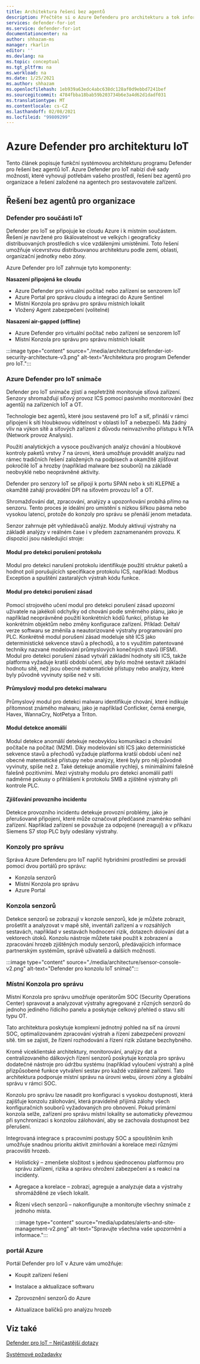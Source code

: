 ```yaml
---
title: Architektura řešení bez agentů
description: Přečtěte si o Azure Defenderu pro architekturu a tok informací bez agentů IoT.
services: defender-for-iot
ms.service: defender-for-iot
documentationcenter: na
author: shhazam-ms
manager: rkarlin
editor: ''
ms.devlang: na
ms.topic: conceptual
ms.tgt_pltfrm: na
ms.workload: na
ms.date: 1/25/2021
ms.author: shhazam
ms.openlocfilehash: 1eb939a63edc4abc638dc128af0d9ebbd7241bef
ms.sourcegitcommit: 4784fbba18bab59b203734b6e3a4d62d1dadf031
ms.translationtype: MT
ms.contentlocale: cs-CZ
ms.lasthandoff: 02/08/2021
ms.locfileid: "99809299"
---
```

# <a name="azure-defender-for-iot-architecture"></a>Azure Defender pro architekturu IoT

Tento článek popisuje funkční systémovou architekturu programu Defender pro řešení bez agentů IoT. Azure Defender pro IoT nabízí dvě sady možností, které vyhovují potřebám vašeho prostředí, řešení bez agentů pro organizace a řešení založené na agentech pro sestavovatele zařízení.

## <a name="agentless-solution-for-organizations"></a>Řešení bez agentů pro organizace
### <a name="defender-for-iot-components"></a>Defender pro součásti IoT

Defender pro IoT se připojuje ke cloudu Azure i k místním součástem. Řešení je navržené pro škálovatelnost ve velkých i geograficky distribuovaných prostředích s více vzdálenými umístěními. Toto řešení umožňuje vícevrstvou distribuovanou architekturu podle zemí, oblastí, organizační jednotky nebo zóny. 

Azure Defender pro IoT zahrnuje tyto komponenty: 

**Nasazení připojená ke cloudu**

- Azure Defender pro virtuální počítač nebo zařízení se senzorem IoT
- Azure Portal pro správu cloudu a integraci do Azure Sentinel
- Místní Konzola pro správu pro správu místních lokalit
- Vložený Agent zabezpečení (volitelné)

**Nasazení air-gapped (offline)**

- Azure Defender pro virtuální počítač nebo zařízení se senzorem IoT
- Místní Konzola pro správu pro správu místních lokalit

:::image type="content" source="./media/architecture/defender-iot-security-architecture-v3.png" alt-text="Architektura pro program Defender pro IoT.":::

### <a name="azure-defender-for-iot-sensors"></a>Azure Defender pro IoT snímače

Defender pro IoT snímače zjistí a nepřetržitě monitoruje síťová zařízení. Senzory shromažďují síťový provoz ICS pomocí pasivního monitorování (bez agentů) na zařízeních IoT a OT. 
 
Technologie bez agentů, které jsou sestavené pro IoT a síť, přináší v rámci připojení k síti hloubkovou viditelnost v oblasti IoT a nebezpečí. Má žádný vliv na výkon sítě a síťových zařízení z důvodu neinvazivního přístupu k NTA (Network provoz Analysis). 
 
Použití analytických a vysoce používaných analýz chování a hloubkové kontroly paketů vrstvy 7 na úrovni, která umožňuje provádět analýzu nad rámec tradičních řešení založených na podpisech a okamžitě zjišťovat pokročilé IoT a hrozby (například malware bez souborů) na základě neobvyklé nebo neoprávněné aktivity. 
  
Defender pro senzory IoT se připojí k portu SPAN nebo k síti KLEPNE a okamžitě zahájí provádění DPI na síťovém provozu IoT a OT. 
 
Shromažďování dat, zpracování, analýzy a upozorňování probíhá přímo na senzoru. Tento proces je ideální pro umístění s nízkou šířkou pásma nebo vysokou latencí, protože do konzoly pro správu se přenáší jenom metadata.

Senzor zahrnuje pět vyhledávačů analýz. Moduly aktivují výstrahy na základě analýzy v reálném čase i v předem zaznamenaném provozu. K dispozici jsou následující stroje: 

#### <a name="protocol-violation-detection-engine"></a>Modul pro detekci porušení protokolu
Modul pro detekci narušení protokolu identifikuje použití struktur paketů a hodnot polí porušujících specifikace protokolu ICS, například: Modbus Exception a spuštění zastaralých výstrah kódu funkce.

#### <a name="policy-violation-detection-engine"></a>Modul pro detekci porušení zásad
Pomocí strojového učení modul pro detekci porušení zásad upozorní uživatele na jakékoli odchylky od chování podle směrného plánu, jako je například neoprávněné použití konkrétních kódů funkcí, přístup ke konkrétním objektům nebo změny konfigurace zařízení. Příklad: DeltaV verze softwaru se změnila a neautorizované výstrahy programování pro PLC. Konkrétně modul porušení zásad modeluje sítě ICS jako deterministické sekvence stavů a přechodů, a to s využitím patentované techniky nazvané modelování průmyslových konečných stavů (IFSM). Modul pro detekci porušení zásad vytváří základní hodnoty sítí ICS, takže platforma vyžaduje kratší období učení, aby bylo možné sestavit základní hodnotu sítě, než jsou obecné matematické přístupy nebo analýzy, které byly původně vyvinuty spíše než v síti.

#### <a name="industrial-malware-detection-engine"></a>Průmyslový modul pro detekci malwaru
Průmyslový modul pro detekci malwaru identifikuje chování, které indikuje přítomnost známého malwaru, jako je například Conficker, černá energie, Havex, WannaCry, NotPetya a Triton. 

#### <a name="anomaly-detection-engine"></a>Modul detekce anomálií
Modul detekce anomálií detekuje neobvyklou komunikaci a chování počítače na počítač (M2M). Díky modelování sítí ICS jako deterministické sekvence stavů a přechodů vyžaduje platforma kratší období učení než obecné matematické přístupy nebo analýzy, které byly pro něj původně vyvinuty, spíše než z. Také detekuje anomálie rychleji, s minimálními falešně falešně pozitivními. Mezi výstrahy modulu pro detekci anomálií patří nadměrné pokusy o přihlášení k protokolu SMB a zjištěné výstrahy při kontrole PLC.

#### <a name="operational-incident-detection"></a>Zjišťování provozního incidentu
Detekce provozního incidentu detekuje provozní problémy, jako je přerušované připojení, které může označovat předčasné znaménko selhání zařízení. Například zařízení se považuje za odpojené (nereagují) a v příkazu Siemens S7 stop PLC byly odeslány výstrahy.

### <a name="management-consoles"></a>Konzoly pro správu
Správa Azure Defenderu pro IoT napříč hybridními prostředími se provádí pomocí dvou portálů pro správu: 
- Konzola senzorů
- Místní Konzola pro správu
- Azure Portal

### <a name="sensor-console"></a>Konzola senzorů
Detekce senzorů se zobrazují v konzole senzorů, kde je můžete zobrazit, prošetřit a analyzovat v mapě sítě, inventáři zařízení a v rozsáhlých sestavách, například v sestavách hodnocení rizik, dotazech dolování dat a vektorech útoků. Konzolu nástroje můžete také použít k zobrazení a zpracování hrozeb zjištěných moduly senzorů, předávajících informace partnerským systémům, správě uživatelů a dalších možností.

:::image type="content" source="./media/architecture/sensor-console-v2.png" alt-text="Defender pro konzolu IoT snímač":::

### <a name="on-premises-management-console"></a>Místní Konzola pro správu
Místní Konzola pro správu umožňuje operátorům SOC (Security Operations Center) spravovat a analyzovat výstrahy agregované z různých senzorů do jednoho jediného řídicího panelu a poskytuje celkový přehled o stavu sítí typu OT.

Tato architektura poskytuje komplexní jednotný pohled na síť na úrovni SOC, optimalizovaném zpracování výstrah a řízení zabezpečení provozní sítě. tím se zajistí, že řízení rozhodování a řízení rizik zůstane bezchybného.

Kromě víceklientské architektury, monitorování, analýzy dat a centralizovaného dálkových řízení senzorů poskytuje konzola pro správu dodatečné nástroje pro údržbu systému (například vyloučení výstrah) a plně přizpůsobené funkce vytváření sestav pro každé vzdálené zařízení. Tato architektura podporuje místní správu na úrovni webu, úrovni zóny a globální správu v rámci SOC.

Konzolu pro správu lze nasadit pro konfiguraci s vysokou dostupností, která zajišťuje konzolu zálohování, která pravidelně přijímá zálohy všech konfiguračních souborů vyžadovaných pro obnovení. Pokud primární konzola selže, zařízení pro správu místní lokality se automaticky převezmou při synchronizaci s konzolou zálohování, aby se zachovala dostupnost bez přerušení.

Integrovaná integrace s pracovními postupy SOC a spouštěním knih umožňuje snadnou prioritu aktivit zmírňování a korelace mezi různými pracovišti hrozeb.

- Holistický – zmenšete složitost s jednou sjednocenou platformou pro správu zařízení, rizika a správu ohrožení zabezpečení a s reakcí na incidenty.

- Agregace a korelace – zobrazí, agreguje a analyzuje data a výstrahy shromážděné ze všech lokalit.

- Řízení všech senzorů – nakonfigurujte a monitorujte všechny snímače z jednoho místa.

   :::image type="content" source="media/updates/alerts-and-site-management-v2.png" alt-text="Spravujte všechna vaše upozornění a informace.":::

### <a name="azure-portal"></a>portál Azure

Portál Defender pro IoT v Azure vám umožňuje:

- Koupit zařízení řešení

- Instalace a aktualizace softwaru

- Zprovoznění senzorů do Azure

- Aktualizace balíčků pro analýzu hrozeb

## <a name="see-also"></a>Viz také

[Defender pro IoT – Nejčastější dotazy](resources-frequently-asked-questions.md)

[Systémové požadavky](quickstart-system-prerequisites.md)
